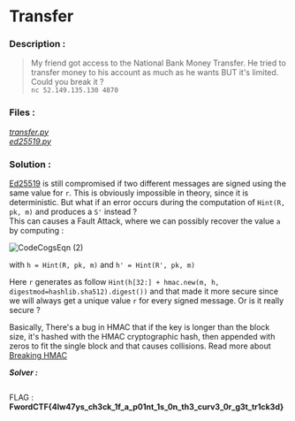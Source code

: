 # Transfer

### Description :
> My friend got access to the National Bank Money Transfer. He tried to transfer money to his account as much as he wants BUT it's limited.  
> Could you break it ?  
> `nc 52.149.135.130 4870` 

### Files :  
*[transfer.py](https://github.com/MehdiBHA/FwordCTF-2021/blob/main/Transfer/transfer.py)*  
*[ed25519.py](https://github.com/MehdiBHA/FwordCTF-2021/blob/main/Transfer/ed25519.py)*

### Solution : 
[Ed25519](https://en.wikipedia.org/wiki/EdDSA) is still compromised if two different messages are signed using the same value for `r`. This is obviously impossible in theory, since it is deterministic. But what if an error occurs during the computation of `Hint(R, pk, m)` and produces a `S'` instead ?  
This can causes a Fault Attack, where we can possibly recover the value `a` by computing :

![CodeCogsEqn (2)](https://user-images.githubusercontent.com/62826765/131237348-8b95980d-1677-4616-97f9-349a85e0a901.gif)

with `h = Hint(R, pk, m)` and `h' = Hint(R', pk, m)`

Here `r` generates as follow `Hint(h[32:] + hmac.new(m, h, digestmod=hashlib.sha512).digest())` and that made it more secure since we will always get a unique value `r` for every signed message. Or is it really secure ?

Basically, There's a bug in HMAC that if the key is longer than the block size, it's hashed with the HMAC cryptographic hash, then appended with zeros to fit the single block and that causes collisions. Read more about [Breaking HMAC](https://pthree.org/2016/07/29/breaking-hmac/)





***Solver :***
```python

```

FLAG : **FwordCTF{4lw47ys_ch3ck_1f_a_p01nt_1s_0n_th3_curv3_0r_g3t_tr1ck3d}**
